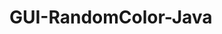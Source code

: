 # GUI-RandomColor-Java

<a href="./z1img.png" width="200" height="100"> <br>
<a href="./z2img.png" width="200" height="100">
